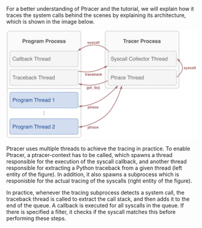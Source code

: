 For a better understanding of Ptracer and the tutorial, we will explain how it traces the system calls behind the scenes by explaining its architecture, which is shown in the image below. 

![Ptracer Architecture](PtracerArchitecture.jpg)

Ptracer uses multiple threads to achieve the tracing in practice. To enable Ptracer, a ptracer-context has to be called, which spawns a thread responsible for the execution of the syscall callback, and another thread responsible for extracting a Python traceback from a given thread (left entity of the figure). In addition, it also spawns a subprocess which is responisble for the actual tracing of the syscalls (right entity of the figure). 

In practice, whenever the tracing subprocess detects a system call, the traceback thread is called to extract the call stack, and then adds it to the end of the queue. A callback is executed for all syscalls in the queue. If there is specified a filter, it checks if the syscall matches this before performing these steps. 
